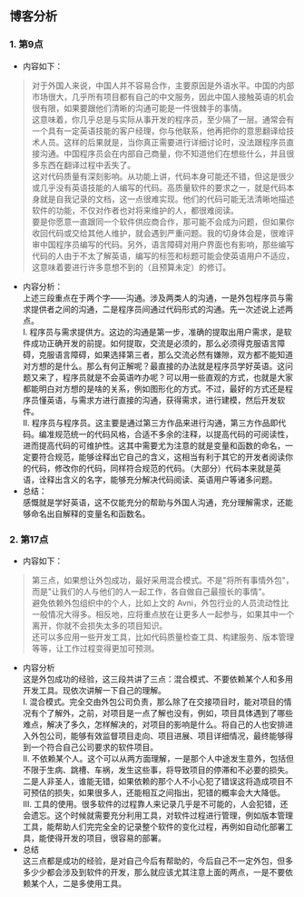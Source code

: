 ## 博客分析 
### 1. 第9点
- 内容如下：
> 对于外国人来说，中国人并不容易合作，主要原因是外语水平。中国的内部市场很大，几乎所有项目都有自己的中文服务，因此中国人接触英语的机会很有限，如果要跟他们清晰的沟通可能是一件很棘手的事情。  
> 这意味着，你几乎总是与实际从事开发的程序员，至少隔了一层。通常会有一个具有一定英语技能的客户经理，你与他联系，他再把你的意思翻译给技术人员。这样的后果就是，当你真正需要进行详细讨论时，没法跟程序员直接沟通。中国程序员会在内部自己商量，你不知道他们在想些什么，并且很多东西在翻译过程中丢失了。  
> 这对代码质量有深刻影响。从功能上讲，代码本身可能还不错，但这是很少或几乎没有英语技能的人编写的代码。高质量软件的要求之一，就是代码本身就是自我记录的文档，这一点很难实现。他们的代码可能无法清晰地描述软件的功能，不仅对作者也对将来维护的人，都很难阅读。  
> 要是你愿意一直跟同一个软件供应商合作，那可能不会成为问题，但如果你收回代码或交给其他人维护，就会遇到严重问题。我的切身体会是，很难评审中国程序员编写的代码。另外，语言障碍对用户界面也有影响，那些编写代码的人由于不太了解英语，编写的​​标签和标题可能会使英语用户不适应，这意味着要进行许多意想不到的（且预算未定）的修订。  
>  
- 内容分析：  
上述三段重点在于两个字——沟通。涉及两类人的沟通，一是外包程序员与需求提供者之间的沟通，二是程序员间通过代码形式的沟通。先一次述说上述两点。  
I. 程序员与需求提供方。这边的沟通是第一步，准确的提取出用户需求，是软件成功正确开发的前提。如何提取，交流是必须的，那么必须得克服语言障碍，克服语言障碍，如果选择第三者，那么交流必然有嫌隙，双方都不能知道对方想的是什么。那么有何正解呢？最直接的办法就是程序员学好英语。这问题又来了，程序员就是不会英语咋办呢？可以用一些直观的方式，也就是大家都能明白对方想的是啥的关系，例如图形化的方式。不过，最好的方式还是程序员懂英语，与需求方进行直接的沟通，获得需求，进行建模，然后开发软件。  
II. 程序员与程序员。这主要是通过第三方作品来进行沟通，第三方作品即代码。编准规范统一的代码风格，合适不多余的注释，以提高代码的可阅读性，进而提高代码的可维护性。这其中需要尤为注意的就是变量和函数的命名，一定要符合规范，能够诠释出它自己的含义，这相当有利于其它的开发者阅读你的代码，修改你的代码，同样符合规范的代码。（大部分）代码本来就是英语，诠释出含义的名字，能够充分解决代码阅读、英语用户等诸多问题。
- 总结：   
感慨就是学好英语，这不仅能充分的帮助与外国人沟通，充分理解需求，还能够命名出自解释的变量名和函数名。
### 2. 第17点
- 内容如下：  
> 第三点，如果想让外包成功，最好采用混合模式。不是"将所有事情外包"，而是"让我们的人与他们的人一起工作，各自做自己最擅长的事情"。  
> 避免依赖外包组织中的个人，比如上文的 Avni，外包行业的人员流动性比一般情况大得多。相反地，应将重点放在让更多人一起参与，如果其中一个离开，你就不会损失太多的项目知识。  
> 还可以多应用一些开发工具，比如代码质量检查工具、构建服务、版本管理等等，让工作过程变得更加可预测。  
>
- 内容分析  
这是外包成功的经验，这三段共讲了三点：混合模式、不要依赖某个人和多用开发工具。现依次讲解一下自己的理解。  
I. 混合模式。完全交由外包公司负责，那么除了在交接项目时，能对项目的情况有个了解外，之前，对项目是一点了解也没有，例如，项目具体遇到了哪些难点，解决了多久，怎样解决的，对项目的影响是什么。将自己的人也安排进入外包公司，能够有效监督项目走向、项目进展、项目详细情况，最终能够得到一个符合自己公司要求的软件项目。  
II. 不依赖某个人。这个可以从两方面理解，一是那个人中途发生意外，包括但不限于生病、跳槽、车祸，发生这些事，将导致项目的停滞和不必要的损失。二是人非圣人，谁能无错，如果依赖的那个人不小心犯了错误这将造成项目不可预估的损失，如果很多人，还能相互之间指出，犯错的概率会大大降低。  
III. 工具的使用。很多软件的过程靠人来记录几乎是不可能的，人会犯错，还会遗忘。这个时候就需要充分利用工具，对软件过程进行管理，例如版本管理工具，能帮助人们完完全全的记录整个软件的变化过程，再例如自动化部署工具，能使得开发的项目，很容易的部署。  
- 总结  
这三点都是成功的经验，是对自己今后有帮助的，今后自己不一定外包，但多多少少都会涉及到软件的开发，那么就应该尤其注意上面的两点，一是不要依赖某个人，二是多使用工具。